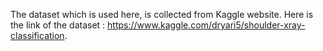 The dataset which is used here, is collected from Kaggle website. Here is the link of the dataset : https://www.kaggle.com/dryari5/shoulder-xray-classification.
